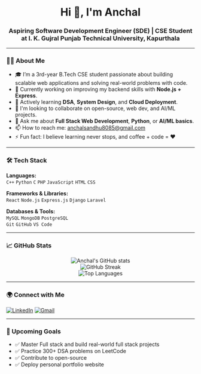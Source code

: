 <h1 align="center">Hi 👋, I'm Anchal</h1>
<h3 align="center">Aspiring Software Development Engineer (SDE) | CSE Student at I. K. Gujral Punjab Technical University, Kapurthala</h3>

---

### 👩‍💻 About Me

- 🎓 I’m a 3rd-year B.Tech CSE student passionate about building scalable web applications and solving real-world problems with code.
- 🔭 Currently working on improving my backend skills with **Node.js + Express**.
- 🌱 Actively learning **DSA**, **System Design**, and **Cloud Deployment**.
- 👯 I'm looking to collaborate on open-source, web dev, and AI/ML projects.
- 💬 Ask me about **Full Stack Web Development**, **Python**, or **AI/ML basics**.
- 📫 How to reach me: anchalsandhu8085@gmail.com
- ⚡ Fun fact: I believe learning never stops, and coffee + code = ❤️

---

### 🛠️ Tech Stack

**Languages:**  
`C++` `Python` `C` `PHP` `JavaScript` `HTML` `CSS`

**Frameworks & Libraries:**  
`React` `Node.js` `Express.js` `Django` `Laravel`

**Databases & Tools:**  
`MySQL` `MongoDB` `PostgreSQL`  
`Git` `GitHub` `VS Code`

---

### 📈 GitHub Stats

<p align="center">
  <img src="https://github-readme-stats.vercel.app/api?username=anchal-1703&show_icons=true&theme=radical" alt="Anchal's GitHub stats" />
  <br />
  <img src="https://github-readme-streak-stats.herokuapp.com/?user=anchal-1703&theme=radical" alt="GitHub Streak" />
  <br />
  <img src="https://github-readme-stats.vercel.app/api/top-langs/?username=anchal-1703&layout=compact&theme=radical" alt="Top Languages" />
</p>

---

### 🌍 Connect with Me

[![LinkedIn](https://img.shields.io/badge/-LinkedIn-blue?style=flat-square&logo=linkedin&logoColor=white&link=https://linkedin.com/in/anchal1703)](https://linkedin.com/in/anchal1703)
[![Gmail](https://img.shields.io/badge/-Gmail-D14836?style=flat-square&logo=gmail&logoColor=white)](mailto:anchalsandhu8085@gmail.com)

---

### 🚀 Upcoming Goals

- ✅ Master Full stack and build real-world full stack projects  
- ✅ Practice 300+ DSA problems on LeetCode  
- ✅ Contribute to open-source  
- ✅ Deploy personal portfolio website  
